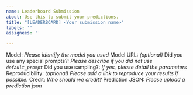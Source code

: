 ```yaml
---
name: Leaderboard Submission
about: Use this to submit your predictions.
title: "[LEADERBOARD] <Your submission name>"
labels: ''
assignees: ''

---
```


Model: *Please identify the model you used*
Model URL: *(optional)*
Did you use any special prompts?: *Please describe if you did not use `default_prompt`*
Did you use sampling?: *If yes, please detail the parameters*
Reproducibility: *(optional) Please add a link to reproduce your results if possible.*
Credit: *Who should we credit?*
Prediction JSON: *Please upload a prediction json*
